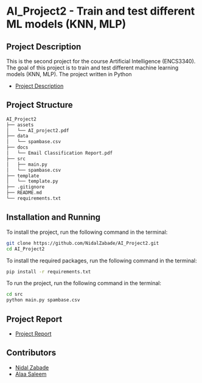 # AI_Project2 - Train and test different ML models (KNN, MLP)

## Project Description

This is the second project for the course Artificial Intelligence (ENCS3340). The goal of this project is to train and test different machine learning models (KNN, MLP). The project written in Python

- [Project Description](./assets/AI_project2.pdf)

## Project Structure

```bash
AI_Project2
├── assets
│   └── AI_project2.pdf
├── data
│   └── spambase.csv
├── docs
│   └── Email Classification Report.pdf
├── src
│   ├── main.py
│   └── spambase.csv
├── template
│   └── template.py
├── .gitignore
├── README.md
└── requirements.txt
```

## Installation and Running

To install the project, run the following command in the terminal:

```bash
git clone https://github.com/NidalZabade/AI_Project2.git
cd AI_Project2
```

To install the required packages, run the following command in the terminal:

```bash
pip install -r requirements.txt
```

To run the project, run the following command in the terminal:

```bash
cd src
python main.py spambase.csv
```

## Project Report

- [Project Report](./docs/Email%20Classification%20Report.pdf)

## Contributors

- [Nidal Zabade](https://github.com/NidalZabade)
- [Alaa Saleem](https://github.com/alaasaleem)
